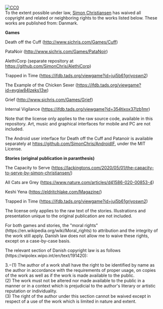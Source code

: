 <p xmlns:dct="http://purl.org/dc/terms/" xmlns:vcard="http://www.w3.org/2001/vcard-rdf/3.0#">
  <a rel="license"
     href="http://creativecommons.org/publicdomain/zero/1.0/">
    <img src="http://i.creativecommons.org/p/zero/1.0/88x31.png" style="border-style: none;" alt="CC0" />
  </a>
  <br />
  To the extent possible under law,
  <a rel="dct:publisher"
     href="http:\\www.sichris.com">
    <span property="dct:title">Simon Christiansen</span></a>
  has waived all copyright and related or neighboring rights to
  <span property="dct:title">the works listed below</span>.
These works are published from:
<span property="vcard:Country" datatype="dct:ISO3166"
      content="DK" about="www.sichris.com">
  Danmark</span>.
</p>

<p>
<b>Games</b>

Death off the Cuff (http://www.sichris.com/Games/Cuff)

PataNoir (http://www.sichris.com/Games/PataNoir)

AlethiCorp (separate repository at https://github.com/SimonChris/AlethiCorp)

Trapped in Time (https://ifdb.tads.org/viewgame?id=juj5b61griyoswn2)

The Example of the Chicken Sexer (https://ifdb.tads.org/viewgame?id=eygiw84lzeks13w)

Grief (http://www.sichris.com/Games/Grief)

Internal Vigilance (https://ifdb.tads.org/viewgame?id=354tixox37lzb1mr)

Note that the license only applies to the raw source code, available in this repository. Art, music and graphical interfaces for mobile and PC are not included.

The Android user interface for Death off the Cuff and Patanoir is available separately at https://github.com/SimonChris/AndroidIF, under the MIT License.
</p>

<p>
<b>Stories (original publication in paranthesis)</b>

The Capacity to Serve (https://lackingtons.com/2020/05/01/the-capacity-to-serve-by-simon-christiansen/)

All Cats are Grey (https://www.nature.com/articles/d41586-020-00853-4)

Keshi Yena (https://eldritchlake.com/Magazine/)

Trapped in Time (https://ifdb.tads.org/viewgame?id=juj5b61griyoswn2)

The license only applies to the raw text of the stories. Illustrations and presentation unique to the original publication are not included.
</p>

<p>
For both games and stories, the "moral rights" (https://en.wikipedia.org/wiki/Moral_rights) to attribution and the integrity of the work still apply.
Danish law does not allow me to waive these rights, except on a case-by-case basis.
</p>
<p>
The relevant section of Danish copyright law is as follows (https://wipolex.wipo.int/en/text/191420):
</p>
<div>3.−(1) The author of a work shall have the right to be identified by name as the
author in accordance with the requirements of proper usage, on copies of the work
as well as if the work is made available to the public.</div>
 <div>(2) The work must not be altered nor made available to the public in a manner
or in a context which is prejudicial to the author's literary or artistic reputation or
individuality.</div>
 <div>(3) The right of the author under this section cannot be waived except in respect of a use of the work which is limited in nature and extent.</div>
